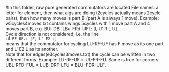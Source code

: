 #In this folder, raw pure generated commutators are located
File names: a letter for element, then what algs are doing (2cycles actually means 2cycle pairs), then how many moves is part B (part A is always 1 move). Example: w5cycles4moves.txt contains wings 5cycles with 1 move part A and 4 moves part B, e.g. BUl-DBl-LBu-FRd-UFl.: [l, U' R L U].  
Cycle direction is not considered, i.e. the line  
`LU-RF-UF.: [F, L' E2 L]`  
means that the commutator for cycling LU-RF-UF has F move as its one part and L' E2 L as its another.  
Note that for edges(e3cycles3moves.txt) the cycle can be written in two different forms. Example: LU-RF-UF = UL-FR-FU. Same is true for corners: UBL-RFD-FUL = LUB-DRF-LFU = BLU-FDR-ULF.
